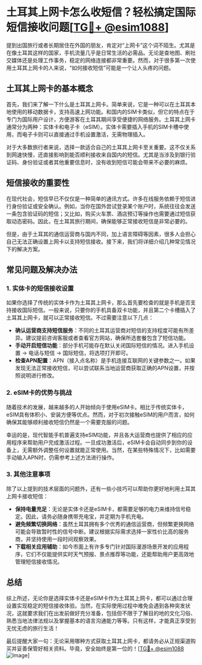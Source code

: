 # 土耳其上网卡怎么收短信？轻松搞定国际短信接收问题[[TG💪+ @esim1088](https://t.me/s/esim1088)]

提到出国旅行或者长期居住在外国的朋友，肯定对“上网卡”这个词不陌生。尤其是在像土耳其这样的国家，手机流量几乎是日常生活的必需品。无论是查地图、刷社交媒体还是处理工作事务，稳定的网络连接都非常重要。然而，对于很多第一次使用土耳其上网卡的人来说，“如何接收短信”可能是一个让人头疼的问题。

## 土耳其上网卡的基本概念

首先，我们来了解一下什么是土耳其上网卡。简单来说，它是一种可以在土耳其本地使用的移动数据卡，支持高速上网功能。和国内的SIM卡类似，但它的特点在于专门为国际用户设计，方便游客在土耳其期间享受便捷的网络服务。土耳其上网卡通常分为两种：实体卡和电子卡（eSIM）。实体卡需要插入手机的SIM卡槽中使用，而电子卡则可以直接通过手机设置激活，无需物理插入。

对于大多数旅行者来说，选择一款适合自己的土耳其上网卡至关重要。这不仅关系到网速快慢，还直接影响到能否顺利接收来自国内的短信。尤其是当涉及到银行验证码、身份验证或者其他重要信息时，没有收到短信可能会带来不必要的麻烦。

## 短信接收的重要性

在现代社会，短信早已不仅仅是一种简单的通讯方式。许多在线服务依赖于短信进行身份验证或安全确认。例如，当你在国外尝试登录某个账户时，系统往往会发送一条包含验证码的短信；又比如，购买火车票、酒店预订等操作也需要通过短信获取动态密码。因此，在土耳其旅行期间，确保能够正常接收短信是非常必要的。

但是，由于土耳其的通信运营商与国内不同，加上语言障碍等因素，很多人会担心自己无法正确设置上网卡以支持短信接收。接下来，我们将详细介绍几种常见情况下的解决方案。

## 常见问题及解决办法

### 1. 实体卡的短信接收设置

如果你选择了传统的实体卡作为土耳其上网卡，那么首先要检查的就是手机是否支持接收国际短信。一般来说，只要你的手机具备双卡功能，并且第二个卡槽插入了土耳其上网卡，就可以正常接收短信。不过需要注意以下几点：

- **确认运营商支持短信服务**：不同的土耳其运营商对短信的支持程度可能有所差异。建议提前咨询客服或者查看官方网站，确保所选套餐包含了短信功能。
- **手动开启短信功能**：部分手机可能存在默认关闭国际短信的情况。进入手机设置 -> 电话与短信 -> 国际短信，将选项打开即可。
- **检查APN配置**：APN（接入点名称）是手机连接互联网的关键参数之一。如果发现无法正常接收短信，可以尝试联系当地运营商获取正确的APN设置，并按照说明进行修改。

### 2. eSIM卡的优势与挑战

随着技术的发展，越来越多的人开始倾向于使用eSIM卡。相比于传统实体卡，eSIM具有体积小、安装方便等优点。然而，对于初次接触eSIM的用户而言，如何确保其能够顺利接收短信仍然是一个需要克服的问题。

幸运的是，现代智能手机普遍支持eSIM功能，并且各大运营商也提供了相应的应用程序来帮助用户完成激活过程。一旦成功激活后，eSIM卡会自动同步到你的设备上，无需额外调整任何设置就能正常使用。当然，在某些特殊情况下，比如需要手动输入APN时，仍需参考上述方法进行操作。

### 3. 其他注意事项

除了以上提到的技术层面的问题外，还有一些小技巧可以帮助你更好地利用土耳其上网卡接收短信：

- **保持电量充足**：无论是实体卡还是eSIM卡，都需要足够的电力来维持信号稳定。因此，请务必随身携带充电宝，并定期为手机充电。
- **避免频繁切换网络**：虽然土耳其拥有多个优秀的通信运营商，但频繁更换网络可能会导致暂时性的信号中断。建议根据实际需求选择一家性价比高的服务商，并坚持使用一段时间观察效果。
- **下载相关应用辅助**：如今市面上有许多专门针对国际漫游场景开发的应用程序，它们不仅能提供实时天气预报、景点推荐等功能，还能帮助用户更高效地管理短信接收情况。

## 总结

综上所述，无论你是选择实体卡还是eSIM卡作为土耳其上网卡，都可以通过合理设置实现稳定的短信接收体验。当然，在实际使用过程中难免会遇到各种突发状况，这就要求我们在出发前做好充分准备，包括但不限于了解目的地的文化习俗、熟悉当地法律法规以及掌握基本的语言沟通能力等等。只有这样，才能真正享受到无忧无虑的旅行生活！

最后提醒大家一句：无论采用哪种方式获取土耳其上网卡，都请务必从正规渠道购买并妥善保管好相关资料。毕竟，安全始终是第一位的！[[TG💪+ @esim1088](https://t.me/s/esim1088) ![Image](https://i.postimg.cc/4NQfJmqS/Snipaste-2025-05-13-00-14-12.png)]